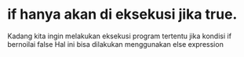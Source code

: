 # if hanya akan di eksekusi jika true.

Kadang kita ingin melakukan eksekusi program tertentu jika kondisi if bernoilai false
Hal ini bisa dilakukan menggunakan else expression
